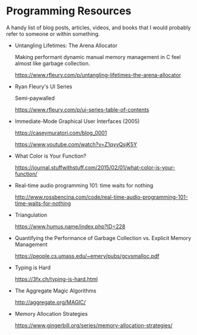 # Programming Resources

A handy list of blog posts, articles, videos, and books that I would probably
refer to someone or within something.

- Untangling Lifetimes: The Arena Allocator

    Making performant dynamic manual memory management in C feel almost like
    garbage collection.

    https://www.rfleury.com/p/untangling-lifetimes-the-arena-allocator

- Ryan Fleury's UI Series

    Semi-paywalled

    https://www.rfleury.com/p/ui-series-table-of-contents

- Immediate-Mode Graphical User Interfaces (2005)

    https://caseymuratori.com/blog_0001

    https://www.youtube.com/watch?v=Z1qyvQsjK5Y

- What Color is Your Function?

    https://journal.stuffwithstuff.com/2015/02/01/what-color-is-your-function/

- Real-time audio programming 101: time waits for nothing

    http://www.rossbencina.com/code/real-time-audio-programming-101-time-waits-for-nothing

- Triangulation

    https://www.humus.name/index.php?ID=228

- Quantifying the Performance of Garbage Collection vs. Explicit Memory
  Management

    https://people.cs.umass.edu/~emery/pubs/gcvsmalloc.pdf

- Typing is Hard

    https://3fx.ch/typing-is-hard.html

-  The Aggregate Magic Algorithms

    http://aggregate.org/MAGIC/

- Memory Allocation Strategies
    
    https://www.gingerbill.org/series/memory-allocation-strategies/
